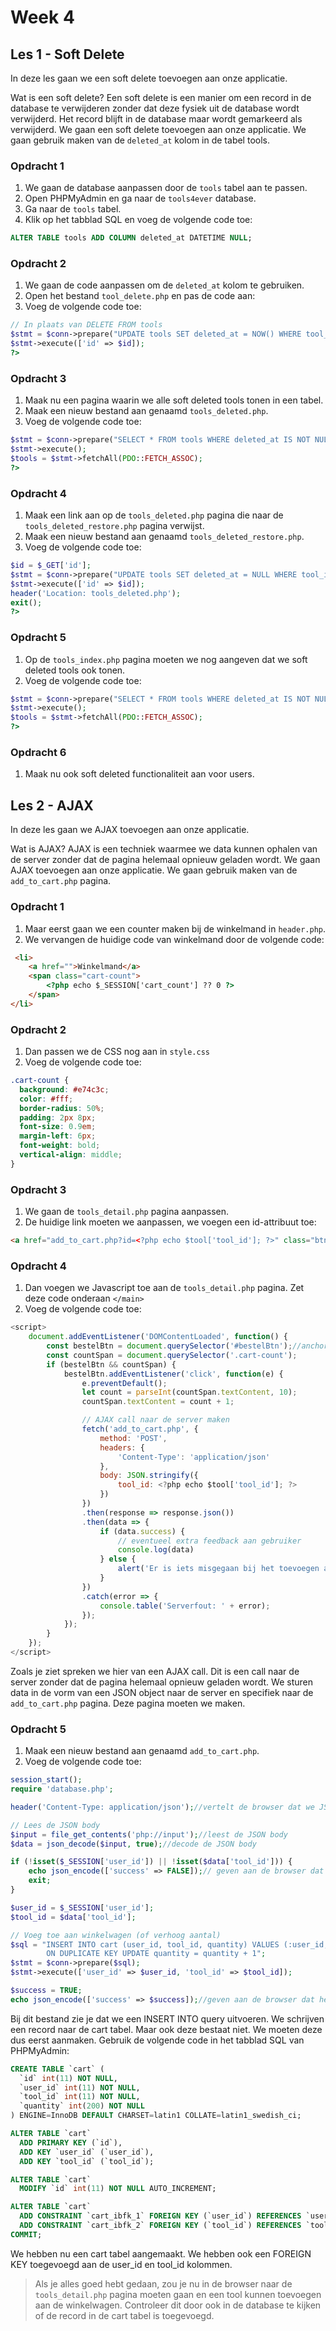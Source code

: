 # Week 4


## Les 1 - Soft Delete

In deze les gaan we een soft delete toevoegen aan onze applicatie.

Wat is een soft delete?
Een soft delete is een manier om een record in de database te verwijderen zonder dat deze fysiek uit de database wordt verwijderd.
Het record blijft in de database maar wordt gemarkeerd als verwijderd.
We gaan een soft delete toevoegen aan onze applicatie.
We gaan gebruik maken van de `deleted_at` kolom in de tabel tools.


### Opdracht 1

1. We gaan de database aanpassen door de `tools` tabel aan te passen.
2. Open PHPMyAdmin en ga naar de `tools4ever` database.
3. Ga naar de `tools` tabel.
4. Klik op het tabblad SQL en voeg de volgende code toe:

```sql
ALTER TABLE tools ADD COLUMN deleted_at DATETIME NULL;
```

### Opdracht 2

1. We gaan de code aanpassen om de `deleted_at` kolom te gebruiken.
2. Open het bestand `tool_delete.php` en pas de code aan:
3. Voeg de volgende code toe:

```php
// In plaats van DELETE FROM tools
$stmt = $conn->prepare("UPDATE tools SET deleted_at = NOW() WHERE tool_id = :id");
$stmt->execute(['id' => $id]);
?>
```

### Opdracht 3

1. Maak nu een pagina waarin we alle soft deleted tools tonen in een tabel.
2. Maak een nieuw bestand aan genaamd `tools_deleted.php`.
3. Voeg de volgende code toe:

```php
$stmt = $conn->prepare("SELECT * FROM tools WHERE deleted_at IS NOT NULL");
$stmt->execute();
$tools = $stmt->fetchAll(PDO::FETCH_ASSOC);
?>
```

### Opdracht 4

1. Maak een link aan op de `tools_deleted.php` pagina die naar de `tools_deleted_restore.php` pagina verwijst.
2. Maak een nieuw bestand aan genaamd `tools_deleted_restore.php`.
3. Voeg de volgende code toe:

```php
$id = $_GET['id'];
$stmt = $conn->prepare("UPDATE tools SET deleted_at = NULL WHERE tool_id = :id");
$stmt->execute(['id' => $id]);
header('Location: tools_deleted.php');
exit();
?>
```

### Opdracht 5

1. Op de `tools_index.php` pagina moeten we nog aangeven dat we soft deleted tools ook tonen.
2. Voeg de volgende code toe:

```php
$stmt = $conn->prepare("SELECT * FROM tools WHERE deleted_at IS NOT NULL");
$stmt->execute();
$tools = $stmt->fetchAll(PDO::FETCH_ASSOC);
?>
```

### Opdracht 6

1. Maak nu ook soft deleted functionaliteit aan voor users.


## Les 2 - AJAX

In deze les gaan we AJAX toevoegen aan onze applicatie.

Wat is AJAX?
AJAX is een techniek waarmee we data kunnen ophalen van de server zonder dat de pagina helemaal opnieuw geladen wordt.
We gaan AJAX toevoegen aan onze applicatie.
We gaan gebruik maken van de `add_to_cart.php` pagina.


### Opdracht 1

1. Maar eerst gaan we een counter maken bij de winkelmand in `header.php`.
2. We vervangen de huidige code van winkelmand door de volgende code:
```html
 <li>
    <a href="">Winkelmand</a>
    <span class="cart-count">
        <?php echo $_SESSION['cart_count'] ?? 0 ?>
    </span>
</li>   
```

### Opdracht 2

1. Dan passen we de CSS nog aan in `style.css`
2. Voeg de volgende code toe:

```css
.cart-count {
  background: #e74c3c;
  color: #fff;
  border-radius: 50%;
  padding: 2px 8px;
  font-size: 0.9em;
  margin-left: 6px;
  font-weight: bold;
  vertical-align: middle;
}
```

### Opdracht 3
1. We gaan de `tools_detail.php` pagina aanpassen.
2. De huidige link moeten we aanpassen, we voegen een id-attribuut toe:
```html
<a href="add_to_cart.php?id=<?php echo $tool['tool_id']; ?>" class="btn" id="bestelBtn">Bestel</a>
```

### Opdracht 4

1. Dan voegen we Javascript toe aan de `tools_detail.php` pagina. Zet deze code onderaan `</main>`
2. Voeg de volgende code toe:

```javascript
<script>
    document.addEventListener('DOMContentLoaded', function() {
        const bestelBtn = document.querySelector('#bestelBtn');//anchor tag
        const countSpan = document.querySelector('.cart-count');
        if (bestelBtn && countSpan) {
            bestelBtn.addEventListener('click', function(e) {
                e.preventDefault();
                let count = parseInt(countSpan.textContent, 10);
                countSpan.textContent = count + 1;

                // AJAX call naar de server maken
                fetch('add_to_cart.php', {
                    method: 'POST',
                    headers: {
                        'Content-Type': 'application/json'
                    },
                    body: JSON.stringify({
                        tool_id: <?php echo $tool['tool_id']; ?>
                    })
                })
                .then(response => response.json())
                .then(data => {
                    if (data.success) {
                        // eventueel extra feedback aan gebruiker
                        console.log(data)
                    } else {
                        alert('Er is iets misgegaan bij het toevoegen aan de winkelwagen.');
                    }
                })
                .catch(error => {
                    console.table('Serverfout: ' + error);
                });
            });
        }
    });
</script>
```

Zoals je ziet spreken we hier van een AJAX call. Dit is een call naar de server zonder dat de pagina helemaal opnieuw geladen wordt.
We sturen data in de vorm van een JSON object naar de server en specifiek naar de `add_to_cart.php` pagina. 
Deze pagina moeten we maken.

### Opdracht 5

1. Maak een nieuw bestand aan genaamd `add_to_cart.php`.
2. Voeg de volgende code toe:
```php
session_start();
require 'database.php';

header('Content-Type: application/json');//vertelt de browser dat we JSON teruggeven

// Lees de JSON body
$input = file_get_contents('php://input');//leest de JSON body
$data = json_decode($input, true);//decode de JSON body

if (!isset($_SESSION['user_id']) || !isset($data['tool_id'])) {
    echo json_encode(['success' => FALSE]);// geven aan de browser dat het NIET gelukt is
    exit;
}

$user_id = $_SESSION['user_id'];
$tool_id = $data['tool_id'];

// Voeg toe aan winkelwagen (of verhoog aantal)
$sql = "INSERT INTO cart (user_id, tool_id, quantity) VALUES (:user_id, :tool_id, 1)
        ON DUPLICATE KEY UPDATE quantity = quantity + 1";
$stmt = $conn->prepare($sql);
$stmt->execute(['user_id' => $user_id, 'tool_id' => $tool_id]);

$success = TRUE;
echo json_encode(['success' => $success]);//geven aan de browser dat het GELUKT is
```

Bij dit bestand zie je dat we een INSERT INTO query uitvoeren. We schrijven een record naar de cart tabel. Maar ook deze bestaat niet. We moeten deze dus eerst aanmaken. Gebruik de volgende code in het tabblad SQL van PHPMyAdmin:

```sql
CREATE TABLE `cart` (
  `id` int(11) NOT NULL,
  `user_id` int(11) NOT NULL,
  `tool_id` int(11) NOT NULL,
  `quantity` int(200) NOT NULL
) ENGINE=InnoDB DEFAULT CHARSET=latin1 COLLATE=latin1_swedish_ci;

ALTER TABLE `cart`
  ADD PRIMARY KEY (`id`),
  ADD KEY `user_id` (`user_id`),
  ADD KEY `tool_id` (`tool_id`);

ALTER TABLE `cart`
  MODIFY `id` int(11) NOT NULL AUTO_INCREMENT;

ALTER TABLE `cart`
  ADD CONSTRAINT `cart_ibfk_1` FOREIGN KEY (`user_id`) REFERENCES `users` (`id`),
  ADD CONSTRAINT `cart_ibfk_2` FOREIGN KEY (`tool_id`) REFERENCES `tools` (`tool_id`);
COMMIT;
```

We hebben nu een cart tabel aangemaakt. We hebben ook een FOREIGN KEY toegevoegd aan de user_id en tool_id kolommen.

> Als je alles goed hebt gedaan, zou je nu in de browser naar de `tools_detail.php` pagina moeten gaan en een tool kunnen toevoegen aan de winkelwagen. Controleer dit door ook in de database te kijken of de record in de cart tabel is toegevoegd.

